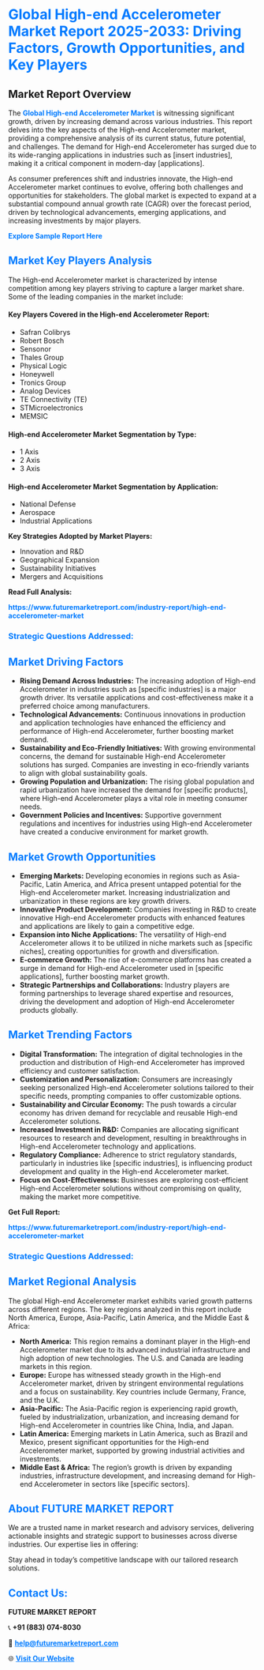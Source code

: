 <h1 style="color: #007BFF;">Global High-end Accelerometer Market Report 2025-2033: Driving Factors, Growth Opportunities, and Key Players</h1>

<section id="overview">
<h2>Market Report Overview</h2>
<p>The <a href="https://www.futuremarketreport.com/industry-report/high-end-accelerometer-market" style="color: #007BFF; text-decoration: none;"><strong>Global High-end Accelerometer Market</strong></a> is witnessing significant growth, driven by increasing demand across various industries. This report delves into the key aspects of the High-end Accelerometer market, providing a comprehensive analysis of its current status, future potential, and challenges. The demand for High-end Accelerometer has surged due to its wide-ranging applications in industries such as [insert industries], making it a critical component in modern-day [applications].</p>
<p>As consumer preferences shift and industries innovate, the High-end Accelerometer market continues to evolve, offering both challenges and opportunities for stakeholders. The global market is expected to expand at a substantial compound annual growth rate (CAGR) over the forecast period, driven by technological advancements, emerging applications, and increasing investments by major players.</p>
</section>

<section id="overview">
<p><a href="https://www.futuremarketreport.com/request-sample/reportId=62009" style="color: #007BFF; text-decoration: none;"><strong>Explore Sample Report Here</strong></a></p>
</section>

<section id="key-players">
<h2 style="color: #007BFF;">Market Key Players Analysis</h2>
<p>The High-end Accelerometer market is characterized by intense competition among key players striving to capture a larger market share. Some of the leading companies in the market include:</p>
<h4>Key Players Covered in the High-end Accelerometer Report:</h4>
<ul><li>Safran Colibrys</li><li>Robert Bosch</li><li>Sensonor</li><li>Thales Group</li><li>Physical Logic</li><li>Honeywell</li><li>Tronics Group</li><li>Analog Devices</li><li>TE Connectivity (TE)</li><li>STMicroelectronics</li><li>MEMSIC</li></ul>
<h4>High-end Accelerometer Market Segmentation by Type:</h4>
<ul><li>1 Axis</li><li>2 Axis</li><li>3 Axis</li></ul>

<h4>High-end Accelerometer Market Segmentation by Application:</h4>
<ul><li>National Defense</li><li>Aerospace</li><li>Industrial Applications</li></ul>
<p><strong>Key Strategies Adopted by Market Players:</strong></p>
<ul>
<li>Innovation and R&D</li>
<li>Geographical Expansion</li>
<li>Sustainability Initiatives</li>
<li>Mergers and Acquisitions</li>
</ul>
</section>

<section>
<p><strong>Read Full Analysis: </strong></p><a href="https://www.futuremarketreport.com/industry-report/high-end-accelerometer-market" style="color: #007BFF; text-decoration: none;"><strong>https://www.futuremarketreport.com/industry-report/high-end-accelerometer-market</strong></a>
<h3 style="color: #007BFF;">Strategic Questions Addressed:</h3>
</section>

<section id="driving-factors">
<h2 style="color: #007BFF;">Market Driving Factors</h2>
<ul>
<li><strong>Rising Demand Across Industries:</strong> The increasing adoption of High-end Accelerometer in industries such as [specific industries] is a major growth driver. Its versatile applications and cost-effectiveness make it a preferred choice among manufacturers.</li>
<li><strong>Technological Advancements:</strong> Continuous innovations in production and application technologies have enhanced the efficiency and performance of High-end Accelerometer, further boosting market demand.</li>
<li><strong>Sustainability and Eco-Friendly Initiatives:</strong> With growing environmental concerns, the demand for sustainable High-end Accelerometer solutions has surged. Companies are investing in eco-friendly variants to align with global sustainability goals.</li>
<li><strong>Growing Population and Urbanization:</strong> The rising global population and rapid urbanization have increased the demand for [specific products], where High-end Accelerometer plays a vital role in meeting consumer needs.</li>
<li><strong>Government Policies and Incentives:</strong> Supportive government regulations and incentives for industries using High-end Accelerometer have created a conducive environment for market growth.</li>
</ul>
</section>

<section id="growth-opportunities">
<h2 style="color: #007BFF;">Market Growth Opportunities</h2>
<ul>
<li><strong>Emerging Markets:</strong> Developing economies in regions such as Asia-Pacific, Latin America, and Africa present untapped potential for the High-end Accelerometer market. Increasing industrialization and urbanization in these regions are key growth drivers.</li>
<li><strong>Innovative Product Development:</strong> Companies investing in R&D to create innovative High-end Accelerometer products with enhanced features and applications are likely to gain a competitive edge.</li>
<li><strong>Expansion into Niche Applications:</strong> The versatility of High-end Accelerometer allows it to be utilized in niche markets such as [specific niches], creating opportunities for growth and diversification.</li>
<li><strong>E-commerce Growth:</strong> The rise of e-commerce platforms has created a surge in demand for High-end Accelerometer used in [specific applications], further boosting market growth.</li>
<li><strong>Strategic Partnerships and Collaborations:</strong> Industry players are forming partnerships to leverage shared expertise and resources, driving the development and adoption of High-end Accelerometer products globally.</li>
</ul>
</section>

<section id="trending-factors">
<h2 style="color: #007BFF;">Market Trending Factors</h2>
<ul>
<li><strong>Digital Transformation:</strong> The integration of digital technologies in the production and distribution of High-end Accelerometer has improved efficiency and customer satisfaction.</li>
<li><strong>Customization and Personalization:</strong> Consumers are increasingly seeking personalized High-end Accelerometer solutions tailored to their specific needs, prompting companies to offer customizable options.</li>
<li><strong>Sustainability and Circular Economy:</strong> The push towards a circular economy has driven demand for recyclable and reusable High-end Accelerometer solutions.</li>
<li><strong>Increased Investment in R&D:</strong> Companies are allocating significant resources to research and development, resulting in breakthroughs in High-end Accelerometer technology and applications.</li>
<li><strong>Regulatory Compliance:</strong> Adherence to strict regulatory standards, particularly in industries like [specific industries], is influencing product development and quality in the High-end Accelerometer market.</li>
<li><strong>Focus on Cost-Effectiveness:</strong> Businesses are exploring cost-efficient High-end Accelerometer solutions without compromising on quality, making the market more competitive.</li>
</ul>
</section>

<section>
<p><strong>Get Full Report: </strong></p><a href="https://www.futuremarketreport.com/industry-report/high-end-accelerometer-market" style="color: #007BFF; text-decoration: none;"><strong>https://www.futuremarketreport.com/industry-report/high-end-accelerometer-market</strong></a>
<h3 style="color: #007BFF;">Strategic Questions Addressed:</h3>
</section>


<section id="regional-analysis">
<h2 style="color: #007BFF;">Market Regional Analysis</h2>
<p>The global High-end Accelerometer market exhibits varied growth patterns across different regions. The key regions analyzed in this report include North America, Europe, Asia-Pacific, Latin America, and the Middle East & Africa:</p>
<ul>
<li><strong>North America:</strong> This region remains a dominant player in the High-end Accelerometer market due to its advanced industrial infrastructure and high adoption of new technologies. The U.S. and Canada are leading markets in this region.</li>
<li><strong>Europe:</strong> Europe has witnessed steady growth in the High-end Accelerometer market, driven by stringent environmental regulations and a focus on sustainability. Key countries include Germany, France, and the U.K.</li>
<li><strong>Asia-Pacific:</strong> The Asia-Pacific region is experiencing rapid growth, fueled by industrialization, urbanization, and increasing demand for High-end Accelerometer in countries like China, India, and Japan.</li>
<li><strong>Latin America:</strong> Emerging markets in Latin America, such as Brazil and Mexico, present significant opportunities for the High-end Accelerometer market, supported by growing industrial activities and investments.</li>
<li><strong>Middle East & Africa:</strong> The region’s growth is driven by expanding industries, infrastructure development, and increasing demand for High-end Accelerometer in sectors like [specific sectors].</li>
</ul>
</section>

<footer>
<h2 style="color: #007BFF;">About FUTURE MARKET REPORT</h2>
<p>We are a trusted name in market research and advisory services, delivering actionable insights and strategic support to businesses across diverse industries. Our expertise lies in offering:</p>

<p>Stay ahead in today’s competitive landscape with our tailored research solutions.</p>

<h2 style="color: #007BFF;">Contact Us:</h2>
<p><strong>FUTURE MARKET REPORT</strong></p>
<p>📞 <strong>+91 (883) 074-8030</strong></p>
<p>📧 <strong><a href="mailto:help@futuremarketreport.com" style="color: #007BFF;">help@futuremarketreport.com</a></strong></p>
<p>🌐 <strong><a href="https://www.futuremarketreport.com/" style="color: #007BFF;">Visit Our Website</a></strong></p>
</footer>